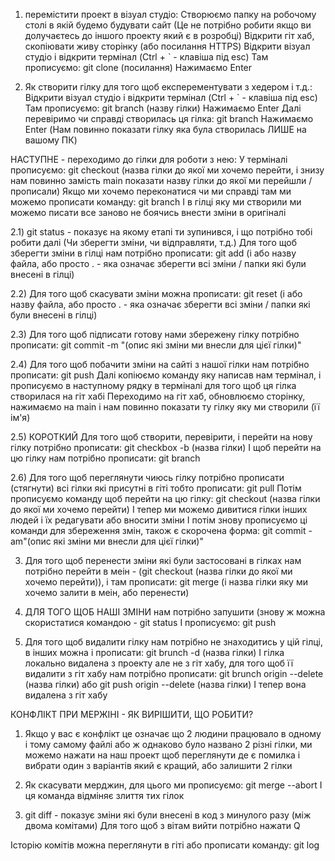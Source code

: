 1) перемістити проект в візуал студіо:
Створюємо папку на робочому столі в якій будемо будувати сайт (Це не потрібно робити якщо ви долучаєтесь до іншого проекту який є в розробці)
Відкрити гіт хаб, скопіювати живу сторінку (або посилання HTTPS)
Відкрити візуал студіо і відкрити термінал (Ctrl + ` - клавіша під esc)
Там прописуємо: git clone (посилання)
Нажимаємо Enter

2) Як створити гілку для того щоб експерементувати з хедером і т.д.:
Відкрити візуал студіо і відкрити термінал (Ctrl + ` - клавіша під esc)
Там прописуємо: git branch (назву гілки)
Нажимаємо Enter
Далі перевіримо чи справді створилась ця гілка: git branch
Нажимаємо Enter (Нам повинно показати гілку яка була створилась ЛИШЕ на вашому ПК)

НАСТУПНЕ - переходимо до гілки для роботи з нею:
У терміналі прописуємо: git checkout (назва гілки до якої ми хочемо перейти, і знизу нам повинно замість main показати назву гілки до якої ми перейшли / прописали)
Якщо ми хочемо переконатися чи ми справді там ми можемо прописати команду: git branch 
І в гілці яку ми створили ми можемо писати все заново не боячись внести зміни в оригіналі

2.1) git status - показує на якому етапі ти зупинився, і що потрібно тобі робити далі (Чи зберегти зміни, чи відправляти, т.д.)
 Для того щоб зберегти зміни в гілці нам потрібно прописати:
git add (і або назву файла, або просто . - яка означає зберегти всі зміни / папки які були внесені в гілці)

2.2) Для того щоб скасувати зміни можна прописати:
git reset (і або назву файла, або просто . - яка означає зберегти всі зміни / папки які були внесені в гілці)

2.3) Для того щоб підписати готову нами збережену гілку потрібно прописати:
git commit -m "(опис які зміни ми внесли для цієї гілки)"

2.4) Для того щоб побачити зміни на сайті з нашої гілки нам потрібно прописати:
git push 
Далі копіюємо команду яку написав нам термінал, і прописуємо в наступному рядку в терміналі для того щоб ця гілка створилася на гіт хабі
Переходимо на гіт хаб, обновлюємо сторінку, нажимаємо на main і нам повинно показати ту гілку яку ми створили (її ім'я)

2.5) КОРОТКИЙ
Для того щоб створити, перевірити, і перейти на нову гілку потрібно прописати:
git checkbox -b (назва гілки)
І щоб перейти на цю гілку нам потрібно прописати:
git branch

2.6) Для того щоб переглянути чиюсь гілку потрібно прописати (стягнути) всі гілки які присутні в гіті тобто прописати:
git pull
Потім прописуємо команду щоб перейти на цю гілку:
git checkout (назва гілки до якої ми хочемо перейти)
І тепер ми можемо дивитися гілки інших людей і їх редагувати або вносити зміни
І потім знову прописуємо ці команди для збереження змін, також є скорочена форма:
git commit -am"(опис які зміни ми внесли для цієї гілки)"

3) Для того щоб перенести зміни які були застосовані в гілках нам потрібно перейти в меін - (git checkout (назва гілки до якої ми хочемо перейти)), і там прописати:
git merge (і назва гілки яку ми хочемо залити в меін, або перенести)

4) ДЛЯ ТОГО ЩОБ НАШІ ЗМІНИ нам потрібно запушити (знову ж можна скористатися командою  - git status
І прописуємо:
git push

5) Для того щоб видалити гілку нам потрібно не знаходитись у цій гілці, в інших можна і прописати:
git brunch -d (назва гілки)
І гілка локально видалена з проекту але не з гіт хабу, для того щоб її видалити з гіт хабу нам потрібно прописати: 
git brunch origin --delete (назва гілки)
або
git push origin --delete (назва гілки)
І тепер вона видалена з гіт хабу


КОНФЛІКТ ПРИ МЕРЖІНІ - ЯК ВИРІШИТИ, ЩО РОБИТИ?

1) Якщо у вас є конфлікт це означає що 2 людини працювало в одному і тому самому файлі або ж однаково було названо 2 різні гілки, ми можемо нажати  на наш проект щоб переглянути де є помилка і вибрати один з варіантів який є кращий, або залишити 2 гілки

2) Як скасувати мерджин, для цього ми прописуємо:
git merge --abort 
І ця команда відміняє злиття тих гілок

7) git diff - показує зміни які були внесені в код з минулого разу (між двома комітами)
Для того щоб з вітам вийти потрібно нажати Q

Історію комітів можна переглянути в гіті або прописати команду: git log
